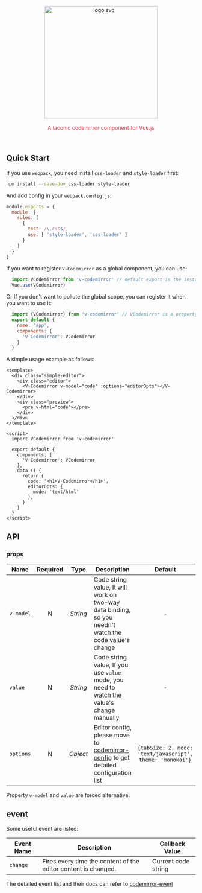 <p align="center">
  <img alt="logo.svg" width="300" src="https://cdn.rawgit.com/ulivz/v-codemirror/master/media/logo.svg">
</p>

<p align="center" style="color: #d73a49">
  A laconic codemirror component for Vue.js
</p>


<br/>

## Quick Start

If you use `webpack`, you need install `css-loader` and `style-loader` first:

```bash
npm install --save-dev css-loader style-loader
``` 

And add config in your `webpack.config.js`:

```js
module.exports = {
  module: {
    rules: [
      {
        test: /\.css$/,
        use: [ 'style-loader', 'css-loader' ]
      }
    ]
  }
}
```

If you want to register `V-Codemirror` as a global component, you can use:

```js
  import VCodemirror from 'v-codemirror' // default export is the install function
  Vue.use(VCodemirror)
```

Or If you don't want to pollute the global scope, you can register it when you want to use it:

```js
  import {VCodemirror} from 'v-codemirror' // VCodemirror is a property in export object
  export default {
    name: 'app',
    components: {
      'V-Codemirror': VCodemirror
    }
  }  
```

A simple usage example as follows:

```vue
<template>
  <div class="simple-editor">
    <div class="editor">
      <V-Codemirror v-model="code" :options="editorOpts"></V-Codemirror>
    </div>
    <div class="preview">
      <pre v-html="code"></pre>
    </div>
  </div>
</template>

<script>
  import VCodemirror from 'v-codemirror'

  export default {
    components: {
      'V-Codemirror': VCodemirror
    },
    data () {
      return {
        code: '<h1>V-Codemirror</h1>',
        editorOpts: {
          mode: 'text/html'
        },
      }
    }
  }
</script>
```

## API

### props

Name|Required|Type|Description|Default
---|:---:|:---:|---|:---:
`v-model`|N|_String_| Code string value, It will work on two-way data binding, so you needn't watch the code value's change |-
`value`|N|_String_| Code string value, If you use `value` mode, you need to watch the value's change manually |-
`options`|N|_Object_| Editor config, please move to [codemirror-config](http://codemirror.net/doc/manual.html#config) to get detailed configuration list | `{tabSize: 2, mode: 'text/javascript', theme: 'monokai'}`

Property `v-model` and `value` are forced alternative.

## event

Some useful event are listed:

Event Name| Description | Callback Value
---|---|---
`change` | Fires every time the content of the editor content is changed. | Current code string

The detailed event list and their docs can refer to [codemirror-event](http://codemirror.net/doc/manual.html#events)

